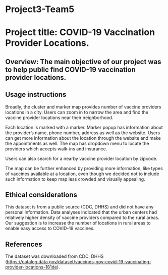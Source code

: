 # Project3-Team5

# Project title: COVID-19 Vaccination Provider Locations.

## Overview: The main objective of our project was to help public find COVID-19 vaccination provider locations. 


## Usage instructions
Broadly, the cluster and marker map provides number of vaccine providers locations in a city. Users can zoom in to narrow the area and find the vaccine provider locations near their neighborhood.

Each location is marked with a marker. Marker popup has information about the provider’s name, phone number, address as well as the website. Users can get more information about the location through the website and make the appointments as well.
The map has dropdown menu to locate the providers which accepts walk-ins and insurance.

Users can also search for a nearby vaccine provider location by zipcode.

The map can be further enhanced by providing more information, like types of vaccines available at a location, even though we decided not to include such information to keep map less crowded and visually appealing.

## Ethical considerations
This dataset is from a public source (CDC, DHHS) and did not have any personal information. 
Data analyses indicated that the urban centers had relatively higher density of vaccine providers compared to the rural areas. Our suggestion is to increase the number of locations in rural areas to enable easy access to COVID-19 vaccines. 

## References
 The dataset was downloaded from CDC, DHHS (https://catalog.data.gov/dataset/vaccines-gov-covid-19-vaccinating-provider-locations-181de).
